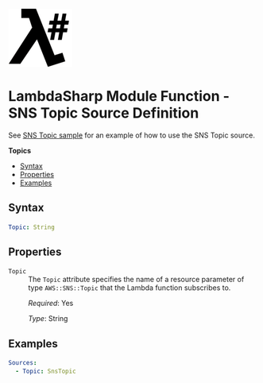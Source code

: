 ![λ#](LambdaSharp_v2_small.png)

# LambdaSharp Module Function - SNS Topic Source Definition

See [SNS Topic sample](../Samples/SnsSample/) for an example of how to use the SNS Topic source.

__Topics__
* [Syntax](#syntax)
* [Properties](#properties)
* [Examples](#examples)

## Syntax

```yaml
Topic: String
```

## Properties

<dl>
<dt><code>Topic</code></dt>
<dd>
The <code>Topic</code> attribute specifies the name of a resource parameter of type <code>AWS::SNS::Topic</code> that the Lambda function subscribes to.

<i>Required</i>: Yes

<i>Type</i>: String
</dd>
</dl>

## Examples

```yaml
Sources:
  - Topic: SnsTopic
```
